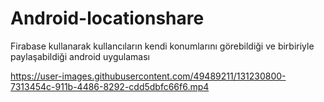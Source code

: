 # Android-locationshare
Firabase kullanarak kullancıların kendi konumlarını görebildiği ve  birbiriyle paylaşabildiği android uygulaması 

https://user-images.githubusercontent.com/49489211/131230800-7313454c-911b-4486-8292-cdd5dbfc66f6.mp4


 
